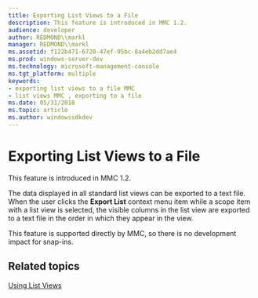 ```yaml
---
title: Exporting List Views to a File
description: This feature is introduced in MMC 1.2.
audience: developer
author: REDMOND\\markl
manager: REDMOND\\markl
ms.assetid: f122b471-6720-47ef-95bc-8a4eb2dd7ae4
ms.prod: windows-server-dev
ms.technology: microsoft-management-console
ms.tgt_platform: multiple
keywords:
- exporting list views to a file MMC
- list views MMC , exporting to a file
ms.date: 05/31/2018
ms.topic: article
ms.author: windowssdkdev
---
```


# Exporting List Views to a File

This feature is introduced in MMC 1.2.

The data displayed in all standard list views can be exported to a text file. When the user clicks the **Export List** context menu item while a scope item with a list view is selected, the visible columns in the list view are exported to a text file in the order in which they appear in the view.

This feature is supported directly by MMC, so there is no development impact for snap-ins.

## Related topics

<dl> <dt>

[Using List Views](using-list-views.md)
</dt> </dl>

 

 




